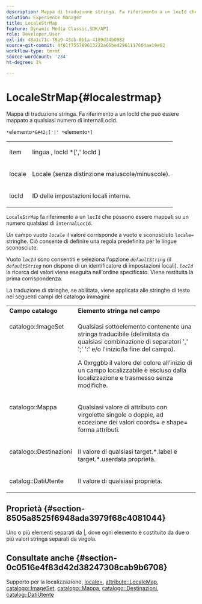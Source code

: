 ```yaml
---
description: Mappa di traduzione stringa. Fa riferimento a un locId che può essere mappato a qualsiasi numero di internalLocId.
solution: Experience Manager
title: LocaleStrMap
feature: Dynamic Media Classic,SDK/API
role: Developer,User
exl-id: 48a1c71c-78a9-43db-8b1a-4189d34b0982
source-git-commit: 4f81f755789613222a66bed2961117604ae19e62
workflow-type: tm+mt
source-wordcount: '234'
ht-degree: 1%

---
```


# LocaleStrMap{#localestrmap}

Mappa di traduzione stringa. Fa riferimento a un locId che può essere mappato a qualsiasi numero di internalLocId.

`*`elemento`*&#42;['|' *`elemento`*]`

<table id="simpletable_26A9A6904C85459F89DCDD98C14139CA"> 
 <tr class="strow"> 
  <td class="stentry"> <p> <span class="varname"> item </span> </p> </td> 
  <td class="stentry"> <p> <span class="varname"> lingua </span>, <span class="varname"> locId </span>*[',' <span class="varname"> locId </span>] </p> </td> 
 </tr> 
 <tr class="strow"> 
  <td class="stentry"> <p> <span class="varname"> locale </span> </p> </td> 
  <td class="stentry"> <p>Locale (senza distinzione maiuscole/minuscole). </p> </td> 
 </tr> 
 <tr class="strow"> 
  <td class="stentry"> <p> <span class="varname"> locId </span> </p> </td> 
  <td class="stentry"> <p>ID delle impostazioni locali interne. </p> </td> 
 </tr> 
</table>

`LocaleStrMap` fa riferimento a un `locId` che possono essere mappati su un numero qualsiasi di `internalLocId`.

Un campo vuoto *`locale`* il valore corrisponde a vuoto e sconosciuto `locale=` stringhe. Ciò consente di definire una regola predefinita per le lingue sconosciute.

Vuoto *`locId`* sono consentiti e seleziona l&#39;opzione *`defaultString`* (il *`defaultString`* non dispone di un identificatore di impostazioni locali). *`locId`* la ricerca dei valori viene eseguita nell&#39;ordine specificato. Viene restituita la prima corrispondenza.

La traduzione di stringhe, se abilitata, viene applicata alle stringhe di testo nei seguenti campi del catalogo immagini:

<table id="table_EE0321F9890B45CA8C364178F5100D40"> 
 <tbody> 
  <tr valign="top"> 
   <td> <b>Campo catalogo</b> </td> 
   <td> <b>Elemento stringa nel campo</b> </td> 
  </tr> 
  <tr valign="top"> 
   <td> <p> <span class="codeph"> catalogo::ImageSet </span> </p> </td> 
   <td> <p>Qualsiasi sottoelemento contenente una stringa traducibile (delimitata da qualsiasi combinazione di separatori ',' ';' ':' e/o l'inizio/la fine del campo). </p> <p>A <span class="codeph"> 0xrggbb </span> il valore del colore all’inizio di un campo localizzabile è escluso dalla localizzazione e trasmesso senza modifiche. </p> </td> 
  </tr> 
  <tr valign="top"> 
   <td> <p> <span class="codeph"> catalogo::Mappa </span> </p> </td> 
   <td> <p>Qualsiasi valore di attributo con virgolette singole o doppie, ad eccezione dei valori <span class="codeph"> coords= </span> e <span class="codeph"> shape= forma </span> attributi. </p> </td> 
  </tr> 
  <tr valign="top"> 
   <td> <p> <span class="codeph"> catalogo::Destinazioni </span> </p> </td> 
   <td> <p>Il valore di qualsiasi <span class="filepath"> target.*.label </span> e <span class="filepath"> target.*.userdata </span> proprietà. </p> </td> 
  </tr> 
  <tr valign="top"> 
   <td> <p> <span class="codeph"> catalog::DatiUtente </span> </p> </td> 
   <td> <p>Il valore di qualsiasi proprietà. </p> </td> 
  </tr> 
 </tbody> 
</table>

## Proprietà {#section-8505a8525f6948ada3979f68c4081044}

Uno o più elementi separati da |, dove ogni elemento è costituito da due o più valori stringa separati da virgola.

## Consultate anche {#section-0c0516e4f83d42d38247308cab9b6708}

Supporto per la localizzazione, [locale=](../../../../../is-api/http-ref/image-serving-api-ref/c-http-protocol-reference/c-command-reference/r-locale.md#reference-8a846b2fbc004a12821b956ed3b25cfb), [attribute::LocaleMap](../../../../../is-api/image-catalog/image-serving-api-ref/c-image-catalog-reference/c-attributes-reference/r-localemap.md#reference-49bbf598f8ea47c3a563755cef306318), [catalogo::ImageSet](/help/aem-is-ir-api/is-api/image-catalog/image-serving-api-ref/c-image-catalog-reference/c-image-svg-data-reference/c-image-data-reference/r-imageset-cat.md), [catalogo::Mappa](/help/aem-is-ir-api/is-api/image-catalog/image-serving-api-ref/c-image-catalog-reference/c-image-svg-data-reference/c-image-data-reference/r-map-cat.md), [catalogo::Destinazioni](/help/aem-is-ir-api/is-api/image-catalog/image-serving-api-ref/c-image-catalog-reference/c-image-svg-data-reference/c-image-data-reference/r-targets-cat.md), [catalog::DatiUtente](/help/aem-is-ir-api/is-api/image-catalog/image-serving-api-ref/c-image-catalog-reference/c-image-svg-data-reference/c-image-data-reference/r-userdata-cat.md)
